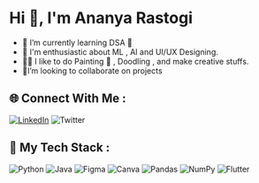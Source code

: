 # Hi 👋, I'm Ananya Rastogi
 
- 🌱 I’m currently learning DSA 🤯
- 👯 I'm enthusiastic about ML , AI and UI/UX Designing.
- 👩‍🎨 I like to do Painting 🎨 , Doodling , and make creative stuffs.
- 🎊I’m looking to collaborate on projects


## 🌐 Connect With Me :
[![LinkedIn](https://img.shields.io/badge/LinkedIn-%230077B5.svg?logo=linkedin&logoColor=white)](https://www.linkedin.com/in/ananyarastogi2004/) ![Twitter](https://img.shields.io/badge/Twitter-%2523013243.svg?logo=Twitter&logoColor=white&color=grey&link=https%3A%2F%2Ftwitter.com%2FAnanyaRast2004)


## 🧰  My  Tech Stack :
![Python](https://img.shields.io/badge/python-3670A0?style=for-the-badge&logo=python&logoColor=ffdd54) ![Java](https://img.shields.io/badge/java-%23ED8B00.svg?style=for-the-badge&logo=java&logoColor=white) ![Figma](https://img.shields.io/badge/Figma-%2523ED8B00.svg?style=for-the-badge&logo=Figma&logoColor=white)
 ![Canva](https://img.shields.io/badge/Canva-%2300C4CC.svg?style=for-the-badge&logo=Canva&logoColor=white) ![Pandas](https://img.shields.io/badge/pandas-%23150458.svg?style=for-the-badge&logo=pandas&logoColor=white) ![NumPy](https://img.shields.io/badge/numpy-%23013243.svg?style=for-the-badge&logo=numpy&logoColor=white) ![Flutter](https://img.shields.io/badge/flutter-3670A0?style=for-the-badge&logo=flutter&logoColor=ffdd54)




